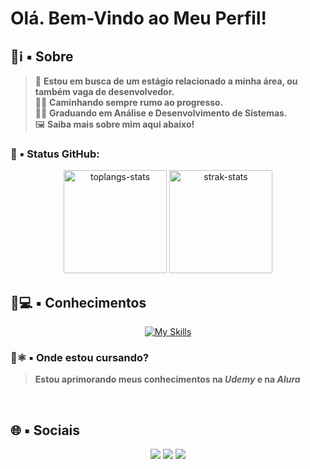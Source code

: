 # **Olá. Bem-Vindo ao Meu Perfil!**
<!-- Procuram-se erros por aqui. Caso encontre, me comunique! -->

## 📗ℹ️ ▪️ Sobre

> 👋 **Estou em busca de um estágio relacionado a minha área, ou também vaga de desenvolvedor.** <br>
> 👨‍💻 **Caminhando sempre rumo ao progresso.** <br>
> 👨‍🎓 **Graduando em Análise e Desenvolvimento de Sistemas.** <br>
> 🖼️ <b>Saiba mais sobre mim aqui abaixo!</b>
### 📑 ▪️ Status GitHub:
<div class="status" align="center">
  <img alt="toplangs-stats" height="165em" src="https://github-readme-stats.vercel.app/api/top-langs/?username=CaiozinS2&layout=compact&hide_border=true&theme=tokyonight" />
  <img alt="strak-stats" height="165em" src="https://github-readme-streak-stats.herokuapp.com/?user=CaiozinS2&theme=omni&hide_border=true&theme=tokyonight" /> 
</div>

## 📙💻 ▪️ Conhecimentos 
<div align="center">
  <a href="https://skillicons.dev">
    <img src="https://skillicons.dev/icons?i=html,css,py,react,ts,nodejs,js,cpp,mysql,postgres,docker,git,vscode,replit,figma&perline=4" alt="My Skills">
  </a>
</div>

### 📘⚛️ ▪️ Onde estou cursando?
> **Estou aprimorando meus conhecimentos na <em>Udemy</em> e na <em>Alura</em>**
<br>

## 🌐 ▪️ Sociais
<div class="sociais" align="center">
  <a href="https://www.linkedin.com/in/caioandersongoes/" align="center" target="_blank"><img src="https://img.shields.io/badge/-LinkedIn-%230077B5?style=for-the-badge&logo=linkedin&logoColor=white" target="_blank"></a>
  <a href="mailto:caioandersongoes@gmail.com"><img src="https://img.shields.io/badge/-Gmail-%23333?style=for-the-badge&logo=gmail&logoColor=white" target="_blank"></a>
  <a href="https://replit.com/@KyleSkywalker"><img src="https://img.shields.io/badge/Replit-DD1200?style=for-the-badge&logo=Replit&logoColor=white" target="_blank"></a>
</div>



